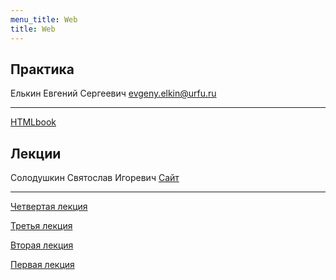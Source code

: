 ```yaml
---
menu_title: Web
title: Web
---
```


## Практика

Елькин Евгений Сергеевич evgeny.elkin@urfu.ru

---

[HTMLbook](http://htmlbook.ru/)



## Лекции

Солодушкин Святослав Игоревич		[Сайт](http://solod.zz.mu/edu/web/)

---

[Четвертая лекция](lectures/4)

[Третья лекция](lectures\3)

[Вторая лекция](lectures\2)

[Первая лекция](lectures\1)


